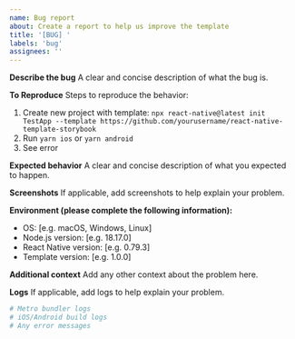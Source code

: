 ```yaml
---
name: Bug report
about: Create a report to help us improve the template
title: '[BUG] '
labels: 'bug'
assignees: ''
---
```


**Describe the bug**
A clear and concise description of what the bug is.

**To Reproduce**
Steps to reproduce the behavior:

1. Create new project with template: `npx react-native@latest init TestApp --template https://github.com/yourusername/react-native-template-storybook`
2. Run `yarn ios` or `yarn android`
3. See error

**Expected behavior**
A clear and concise description of what you expected to happen.

**Screenshots**
If applicable, add screenshots to help explain your problem.

**Environment (please complete the following information):**

- OS: [e.g. macOS, Windows, Linux]
- Node.js version: [e.g. 18.17.0]
- React Native version: [e.g. 0.79.3]
- Template version: [e.g. 1.0.0]

**Additional context**
Add any other context about the problem here.

**Logs**
If applicable, add logs to help explain your problem.

```bash
# Metro bundler logs
# iOS/Android build logs
# Any error messages
```
